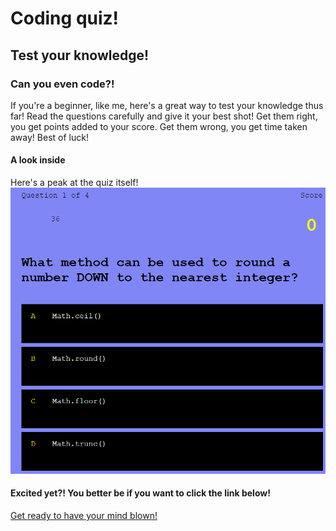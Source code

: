 # Coding quiz!
## Test your knowledge!
### Can you even code?!
If you're a beginner, like me, here's a great way to test your knowledge thus far! Read the questions carefully and give it your best shot! Get them right, you get points added to your score. Get them wrong, you get time taken away! Best of luck!
#### A look inside
Here's a peak at the quiz itself! </br>
![screenshot of quiz](questions.png)<br>
#### Excited yet?! You better be if you want to click the link below!
[Get ready to have your mind blown!](https://alicedebo.github.io/air-can-you-even-code)

